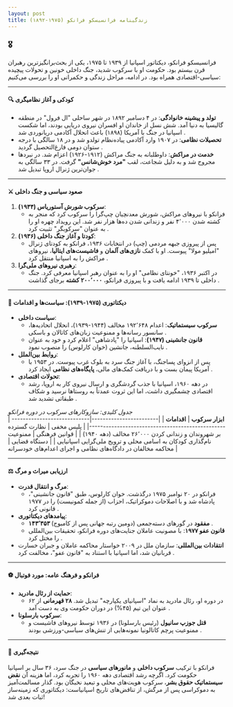 ```yaml
---
layout: post
title: زندگینامه فرانسیسکو فرانکو (۱۹۷۵-۱۸۹۲)
---
```


### 🎖️ 

فرانسیسکو فرانکو، دیکتاتور اسپانیا از ۱۹۳۹ تا ۱۹۷۵، یکی از بحث‌برانگیزترین رهبران قرن بیستم بود. حکومت او با سرکوب شدید، جنگ داخلی خونین و تحولات پیچیده سیاسی-اقتصادی همراه بود. در ادامه، مراحل زندگی و حکمرانی او را بررسی می‌کنیم:

---

#### **🔍 کودکی و آغاز نظامیگری**  
- **تولد و پیشینه خانوادگی**: در ۴ دسامبر ۱۸۹۲ در شهر ساحلی "ال فرول" در منطقه گالیسیا به دنیا آمد. شش نسل از خاندان او افسران نیروی دریایی بودند، اما شکست اسپانیا در جنگ با آمریکا (۱۸۹۸) باعث انحلال آکادمی دریانوردی شد .  
- **تحصیلات نظامی**: در ۱۹۰۷ وارد آکادمی پیاده‌نظام تولدو شد و در ۱۸ سالگی با درجه ستوان دومی فارغ‌التحصیل گردید .  
- **خدمت در مراکش**: داوطلبانه به جنگ مراکش (۱۹۱۲-۱۹۲۶) اعزام شد. در نبردها مجروح شد و به دلیل شجاعت، لقب **"مرد خوش‌شانس"** گرفت. در ۳۳ سالگی به جوان‌ترین ژنرال اروپا تبدیل شد .  

---

#### ⚔️ **صعود سیاسی و جنگ داخلی**  
1. **سرکوب شورش آستوریاس (۱۹۳۴)**:  
   - فرانکو با نیروهای مراکش، شورش معدنچیان چپ‌گرا را سرکوب کرد که منجر به کشته شدن ۴٬۰۰۰ نفر و زندانی شدن ده‌ها هزار نفر شد. این رویداد چهره او را به عنوان "سرکوبگر" تثبیت کرد .  
2. **کودتا و آغاز جنگ داخلی (۱۹۳۶)**:  
   - پس از پیروزی جبهه مردمی (چپ) در انتخابات ۱۹۳۶، فرانکو به کودتای ژنرال "امیلیو مولا" پیوست. او با کمک **نازی‌های آلمان** و **فاشیست‌های ایتالیا**، نیروهای مراکش را به اسپانیا منتقل کرد .  
3. **رهبری نیروهای ملی‌گرا**:  
   - در اکتبر ۱۹۳۶، "خونتای نظامی" او را به عنوان رهبر اسپانیا معرفی کرد. جنگ داخلی تا ۱۹۳۹ ادامه یافت و با پیروزی فرانکو، **۲۰۰٬۰۰۰ کشته** برجای گذاشت .  

---

#### 👑 **دیکتاتوری (۱۹۷۵-۱۹۳۹): سیاست‌ها و اقدامات**  
- **سیاست داخلی**:  
  - **سرکوب سیستماتیک**: اعدام ۱۹۲٬۶۴۸ مخالف (۱۹۴۴-۱۹۳۹)، انحلال اتحادیه‌ها، سانسور رسانه‌ها و ممنوعیت زبان‌های کاتالان و باسکی .  
  - **قانون جانشینی (۱۹۴۷)**: اسپانیا را "پادشاهی" اعلام کرد و خود به عنوان نایب‌السلطنه، جانشین (خوان کارلوس) را منصوب نمود .  
- **روابط بین‌الملل**:  
  - پس از انزوای پساجنگ، با آغاز جنگ سرد به بلوک غرب پیوست. در ۱۹۵۳ با آمریکا پیمان بست و با دریافت کمک‌های مالی، **پایگاه‌های نظامی** ایجاد کرد .  
- **تحولات اقتصادی**:  
  - در دهه ۱۹۶۰، اسپانیا با جذب گردشگری و ارسال نیروی کار به اروپا، رشد اقتصادی چشمگیری داشت، اما این ثروت عمدتاً به روستاها نرسید و شکاف طبقاتی تشدید شد .  

*جدول کلیدی: سازوکارهای سرکوب در دوره فرانکو*  
| **ابزار سرکوب**       | **اقدامات**                                                                 |
|------------------------|-----------------------------------------------------------------------------|
| پلیس مخفی            | نظارت گسترده بر شهروندان و زندانی کردن ۲۶٬۰۰۰ مخالف (دهه ۱۹۴۰)  |
| قوانین فرهنگی         | ممنوعیت نام‌گذاری کودکان به اسامی محلی و ترویج ملی‌گرایی اسپانیایی  |
| دستگاه قضایی         | محاکمه مخالفان در دادگاه‌های نظامی و اجرای اعدام‌های خودسرانه    |

---

#### ⚖️ **ارزیابی میراث و مرگ**  
- **مرگ و انتقال قدرت**:  
  - فرانکو در ۲۰ نوامبر ۱۹۷۵ درگذشت. خوان کارلوس، طبق "قانون جانشینی"، پادشاه شد و با اصلاحات دموکراتیک، احزاب (از جمله کمونیست) را در ۱۹۷۷ قانونی کرد .  
- **پیامدهای دیکتاتوری**:  
  - **۱۴۳٬۳۵۳ مفقود** در گورهای دسته‌جمعی (دومین رتبه جهانی پس از کامبوج) .  
  - **قانون عفو ۱۹۷۷**: با مصونیت عاملان جنایت‌های دوره فرانکو، تحقیقات بین‌المللی را مختل کرد .  
- **انتقادات بین‌المللی**: سازمان ملل در ۲۰۰۹ خواستار محاکمه عاملان و جبران خسارت قربانیان شد، اما اسپانیا با استناد به "قانون عفو"، مخالفت کرد .  

---

#### ⚽ **فرانکو و فرهنگ عامه: مورد فوتبال**  
- **حمایت از رئال مادرید**:  
  - در دوره او، رئال مادرید به نماد "اسپانیای یکپارچه" تبدیل شد. **۲۸ قهرمانی** از ۶۲ عنوان این تیم (۴۵%) در دوران حکومت وی به دست آمد .  
- **سرکوب بارسلونا**:  
  - **قتل جوزپ سانیول** (رئیس بارسلونا) در ۱۹۳۶ توسط نیروهای فاشیست و ممنوعیت پرچم کاتالونیا نمونه‌هایی از تنش‌های سیاسی-ورزشی بودند .  

---

#### 💎 نتیجه‌گیری  
فرانکو با ترکیب **سرکوب داخلی** و **مانورهای سیاسی** در جنگ سرد، ۳۶ سال بر اسپانیا حکومت کرد. اگرچه رشد اقتصادی دهه ۱۹۶۰ را تجربه کرد، اما هزینه آن **نقض سیستماتیک حقوق بشر**، سرکوب هویت‌های محلی و تبعید نخبگان بود. گذار مسالمت‌آمیز به دموکراسی پس از مرگش، از تناقض‌های تاریخ اسپانیاست: دیکتاتوری که زمینه‌ساز ثبات بعدی شد!
